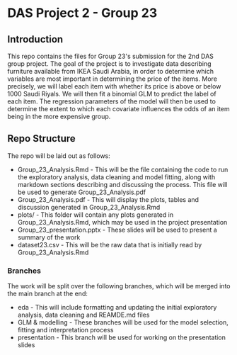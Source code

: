 # DAS Project 2 - Group  23

## Introduction
This repo contains the files for Group 23's submission for the 2nd DAS group project.
The goal of the project is to investigate data describing furniture available from IKEA Saudi Arabia, in order to determine which variables are most important in determining the price of the items.
More precisely, we will label each item with whether its price is above or below 1000 Saudi Riyals. We will then fit a binomial GLM to predict the label of each item.
The regression parameters of the model will then be used to determine the extent to which each covariate influences the odds of an item being in the more expensive group.

## Repo Structure
The repo will be laid out as follows:

* Group_23_Analysis.Rmd - This will be the file containing the code to run the exploratory analysis, data cleaning and model fitting, along with markdown sections describing and discussing the process. This file will be used to generate Group_23_Analysis.pdf
* Group_23_Analysis.pdf - This will display the plots, tables and discussion generated in Group_23_Analysis.Rmd
* plots/ - This folder will contain any plots generated in Group_23_Analysis.Rmd, which may be used in the project presentation
* Group_23_presentation.pptx - These slides will be used to present a summary of the work
* dataset23.csv - This will be the raw data that is initially read by Group_23_Analysis.Rmd

### Branches
The work will be split over the following branches, which will be merged into the main branch at the end:

* eda - This will include formatting and updating the initial exploratory analysis, data cleaning and REAMDE.md files
* GLM & modelling - These branches will be used for the model selection, fitting and interpretation process
* presentation - This branch will be used for working on the presentation slides